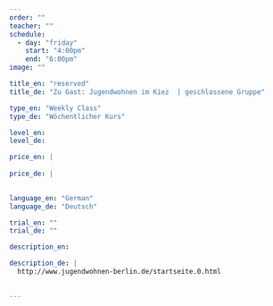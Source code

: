 ```yaml
---
order: ""
teacher: ""
schedule:
  - day: "friday"
    start: "4:00pm"
    end: "6:00pm"
image: ""

title_en: "reserved"
title_de: "Zu Gast: Jugendwohnen im Kiez  | geschlossene Gruppe"

type_en: "Weekly Class"
type_de: "Wöchentlicher Kurs"

level_en:
level_de:

price_en: |
  
price_de: |
  

language_en: "German"
language_de: "Deutsch"

trial_en: ""
trial_de: ""

description_en:

description_de: |
  http://www.jugendwohnen-berlin.de/startseite.0.html

  
---
```

